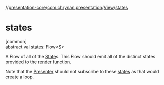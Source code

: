 //[presentation-core](../../../index.md)/[com.chrynan.presentation](../index.md)/[View](index.md)/[states](states.md)

# states

[common]\
abstract val [states](states.md): Flow&lt;[S](index.md)&gt;

A Flow of all of the [State](../-state/index.md)s. This Flow should emit all of the distinct states provided to the [render](render.md) function.

Note that the [Presenter](../-presenter/index.md) should not subscribe to these [states](states.md) as that would create a loop.
